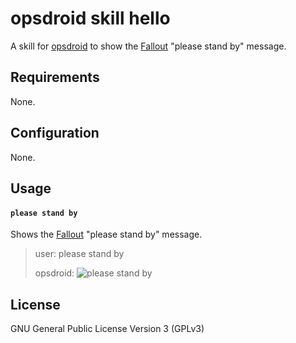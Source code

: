# opsdroid skill hello

A skill for [opsdroid](https://github.com/opsdroid/opsdroid) to show the [Fallout][fallout] "please stand by" message.

## Requirements

None.

## Configuration

None.

## Usage

#### `please stand by`

Shows the [Fallout][fallout] "please stand by" message.

> user: please stand by
>
> opsdroid: ![please stand by](https://images.informaticslab.co.uk/misc/5f4150385b713c61a4019c0e60198e75.gif)

## License

GNU General Public License Version 3 (GPLv3)

[fallout]: https://en.wikipedia.org/wiki/Fallout_(series)
